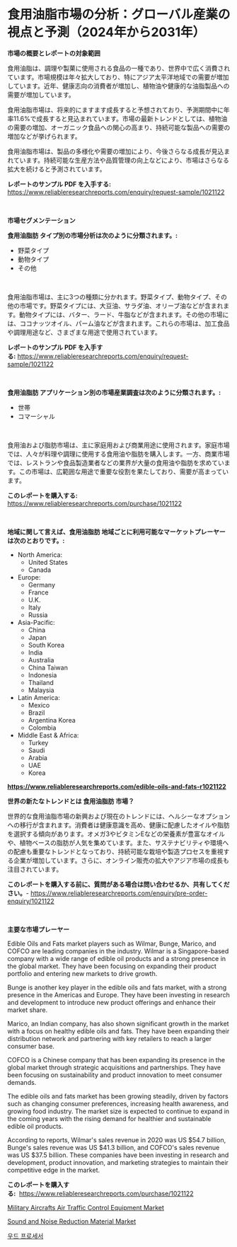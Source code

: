 <p><h1>食用油脂市場の分析：グローバル産業の視点と予測（2024年から2031年）</h1></p><p><strong>市場の概要とレポートの対象範囲</strong></p>
<p><p>食用油脂は、調理や製菓に使用される食品の一種であり、世界中で広く消費されています。市場規模は年々拡大しており、特にアジア太平洋地域での需要が増加しています。近年、健康志向の消費者が増加し、植物油や健康的な油脂製品への需要が増加しています。</p><p>食用油脂市場は、将来的にますます成長すると予想されており、予測期間中に年率11.6%で成長すると見込まれています。市場の最新トレンドとしては、植物油の需要の増加、オーガニック食品への関心の高まり、持続可能な製品への需要の増加などが挙げられます。</p><p>食用油脂市場は、製品の多様化や需要の増加により、今後さらなる成長が見込まれています。持続可能な生産方法や品質管理の向上などにより、市場はさらなる拡大を続けると予測されています。</p></p>
<p><strong>レポートのサンプル PDF を入手する:</strong> <a href="https://www.reliableresearchreports.com/enquiry/request-sample/1021122">https://www.reliableresearchreports.com/enquiry/request-sample/1021122</a></p>
<p>&nbsp;</p>
<p><strong>市場セグメンテーション</strong></p>
<p><strong>食用油脂肪 タイプ別の市場分析は次のように分類されます。:</strong></p>
<p><ul><li>野菜タイプ</li><li>動物タイプ</li><li>その他</li></ul></p>
<p>&nbsp;</p>
<p><p>食用油脂市場は、主に3つの種類に分かれます。野菜タイプ、動物タイプ、その他の市場です。野菜タイプには、大豆油、サラダ油、オリーブ油などが含まれます。動物タイプには、バター、ラード、牛脂などが含まれます。その他の市場には、ココナッツオイル、パーム油などが含まれます。これらの市場は、加工食品や調理用途など、さまざまな用途で使用されています。</p></p>
<p><strong>レポートのサンプル PDF を入手する:</strong>&nbsp;<a href="https://www.reliableresearchreports.com/enquiry/request-sample/1021122">https://www.reliableresearchreports.com/enquiry/request-sample/1021122</a></p>
<p>&nbsp;</p>
<p><strong> 食用油脂肪 アプリケーション別の市場産業調査は次のように分類されます。:</strong></p>
<p><ul><li>世帯</li><li>コマーシャル</li></ul></p>
<p>&nbsp;</p>
<p><p>食用油および脂肪市場は、主に家庭用および商業用途に使用されます。家庭市場では、人々が料理や調理に使用する食用油や脂肪を購入します。一方、商業市場では、レストランや食品製造業者などの業界が大量の食用油や脂肪を求めています。この市場は、広範囲な用途で重要な役割を果たしており、需要が高まっています。</p></p>
<p><strong>このレポートを購入する:</strong>&nbsp; <a href="https://www.reliableresearchreports.com/purchase/1021122">https://www.reliableresearchreports.com/purchase/1021122</a></p>
<p>&nbsp;</p>
<p><strong>地域に関して言えば、食用油脂肪 地域ごとに利用可能なマーケットプレーヤーは次のとおりです。:</strong></p>
<p><ul>
    <li>
        North America:
        <ul>
            <li>United States</li>
            <li>Canada</li>
        </ul>
    </li>
    <li>
        Europe:
        <ul>
            <li>Germany</li>
            <li>France</li>
            <li>U.K.</li>
            <li>Italy</li>
            <li>Russia</li>
        </ul>
    </li>
    <li>
        Asia-Pacific:
        <ul>
            <li>China</li>
            <li>Japan</li>
            <li>South Korea</li>
            <li>India</li>
            <li>Australia</li>
            <li>China Taiwan</li>
            <li>Indonesia</li>
            <li>Thailand</li>
            <li>Malaysia</li>
        </ul>
    </li>
    <li>
        Latin America:
        <ul>
            <li>Mexico</li>
            <li>Brazil</li>
            <li>Argentina Korea</li>
            <li>Colombia</li>
        </ul>
    </li>
    <li>
        Middle East & Africa:
        <ul>
            <li>Turkey</li>
            <li>Saudi</li>
            <li>Arabia</li>
            <li>UAE</li>
            <li>Korea</li>
        </ul>
    </li>
    </ul></p>
<p><strong><a href="https://www.reliableresearchreports.com/edible-oils-and-fats-r1021122">https://www.reliableresearchreports.com/edible-oils-and-fats-r1021122</a></strong>&nbsp;</p>
<p><strong>世界の新たなトレンドとは 食用油脂肪 市場？</strong></p>
<p><p>世界的な食用油脂市場の新興および現在のトレンドには、ヘルシーなオプションへの移行が含まれます。消費者は健康意識を高め、健康に配慮したオイルや脂肪を選択する傾向があります。オメガ3やビタミンEなどの栄養素が豊富なオイルや、植物ベースの脂肪が人気を集めています。また、サステナビリティや環境への配慮も重要なトレンドとなっており、持続可能な栽培や製造プロセスを重視する企業が増加しています。さらに、オンライン販売の拡大やアジア市場の成長も注目されています。</p></p>
<p><strong>このレポートを購入する前に、質問がある場合は問い合わせるか、共有してください。</strong>- <a href="https://www.reliableresearchreports.com/enquiry/pre-order-enquiry/1021122">https://www.reliableresearchreports.com/enquiry/pre-order-enquiry/1021122</a></p>
<p>&nbsp;</p>
<p><strong>主要な市場プレーヤー</strong></p>
<p><p>Edible Oils and Fats market players such as Wilmar, Bunge, Marico, and COFCO are leading companies in the industry. Wilmar is a Singapore-based company with a wide range of edible oil products and a strong presence in the global market. They have been focusing on expanding their product portfolio and entering new markets to drive growth.</p><p>Bunge is another key player in the edible oils and fats market, with a strong presence in the Americas and Europe. They have been investing in research and development to introduce new product offerings and enhance their market share.</p><p>Marico, an Indian company, has also shown significant growth in the market with a focus on healthy edible oils and fats. They have been expanding their distribution network and partnering with key retailers to reach a larger consumer base.</p><p>COFCO is a Chinese company that has been expanding its presence in the global market through strategic acquisitions and partnerships. They have been focusing on sustainability and product innovation to meet consumer demands.</p><p>The edible oils and fats market has been growing steadily, driven by factors such as changing consumer preferences, increasing health awareness, and growing food industry. The market size is expected to continue to expand in the coming years with the rising demand for healthier and sustainable edible oil products.</p><p>According to reports, Wilmar's sales revenue in 2020 was US $54.7 billion, Bunge's sales revenue was US $41.3 billion, and COFCO's sales revenue was US $37.5 billion. These companies have been investing in research and development, product innovation, and marketing strategies to maintain their competitive edge in the market.</p></p>
<p><strong>このレポートを購入する:</strong>&nbsp;&nbsp;<a href="https://www.reliableresearchreports.com/purchase/1021122">https://www.reliableresearchreports.com/purchase/1021122</a></p>
<p><p><a href="https://www.linkedin.com/pulse/analyzing-military-aircrafts-air-traffic-control-equipment-5cpoe?trackingId=%2FGX2gWmp6Nv%2FPW0lHtu4cg%3D%3D">Military Aircrafts Air Traffic Control Equipment Market</a></p><p><a href="https://www.linkedin.com/pulse/sound-noise-reduction-material-market-comprehensive-report-its-g9mhe?trackingId=L7D64QilNUjtJ%2Ff49o0YBw%3D%3D">Sound and Noise Reduction Material Market</a></p><p><a href="https://github.com/laholand/Market-Research-Report-List-3/blob/main/953913427686.md">우드 프로세서</a></p></p>